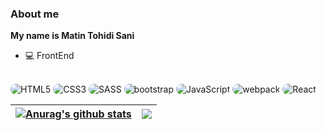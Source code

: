 ### About me

**My name is Matin Tohidi Sani**

- 💻 FrontEnd

<br>

<img src="https://img.shields.io/badge/HTML5-171717?style=for-the-badge&logo=html5&logoColor=FF5733" alt="HTML5" style="border-radius:15px"/>
<img src="https://img.shields.io/badge/css-171717?style=for-the-badge&logo=css3&logoColor=3972e0" alt="CSS3" style="border-radius:15px"/>
<img src="https://img.shields.io/badge/sass-171717?style=for-the-badge&logo=sass&logoColor=cc99ae" alt="SASS" style="border-radius:15px"/>
<img src="https://img.shields.io/badge/bootstrap-171717?style=for-the-badge&logo=bootstrap&logoColor=654fef" alt="bootstrap" style="border-radius:15px"/>
<img src="https://img.shields.io/badge/JavaScript-171717?style=for-the-badge&logo=javascript&logoColor=f1e05a" alt="JavaScript" style="border-radius:15px"/>
<img src="https://img.shields.io/badge/webpack-171717?style=for-the-badge&logo=webpack&logoColor=1EB4FF" alt="webpack" style="border-radius:15px"/>
<img src="https://img.shields.io/badge/React-171717?style=for-the-badge&logo=react&logoColor=61dafb" alt="React" style="border-radius:15px"/>


| <a href="https://github.com/matintohidi"><img align="center" src="https://github-readme-stats.vercel.app/api?username=matintohidi&show_icons=true&include_all_commits=true&theme=dracula&hide_border=true" alt="Anurag's github stats" /></a> | <a href="https://github.com/matintohidi"><img align="center" src="https://github-readme-stats.vercel.app/api/top-langs/?username=matintohidi&layout=compact&theme=dracula&hide_border=true" /></a> |
| ------------- | ------------- |
